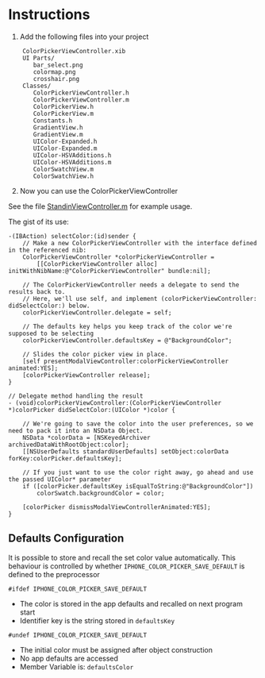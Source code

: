 # Instructions #

1. Add the following files into your project

```
    ColorPickerViewController.xib
    UI Parts/
       bar_select.png
       colormap.png
       crosshair.png
    Classes/
       ColorPickerViewController.h
       ColorPickerViewController.m
       ColorPickerView.h
       ColorPickerView.m
       Constants.h
       GradientView.h
       GradientView.m
       UIColor-Expanded.h
       UIColor-Expanded.m
       UIColor-HSVAdditions.h
       UIColor-HSVAdditions.m
       ColorSwatchView.m
       ColorSwatchView.h
```

2. Now you can use the ColorPickerViewController

See the file [StandinViewController.m](http://code.google.com/p/iphone-color-picker/source/browse/trunk/StandinViewController.m) for example usage.

The gist of its use:

```
-(IBAction) selectColor:(id)sender {
    // Make a new ColorPickerViewController with the interface defined in the referenced nib:
    ColorPickerViewController *colorPickerViewController = 
        [[ColorPickerViewController alloc] initWithNibName:@"ColorPickerViewController" bundle:nil];

    // The ColorPickerViewController needs a delegate to send the results back to.
    // Here, we'll use self, and implement (colorPickerViewController: didSelectColor:) below.
    colorPickerViewController.delegate = self;
    
    // The defaults key helps you keep track of the color we're supposed to be selecting
    colorPickerViewController.defaultsKey = @"BackgroundColor";
    
    // Slides the color picker view in place.
    [self presentModalViewController:colorPickerViewController animated:YES];
    [colorPickerViewController release];
}

// Delegate method handling the result
- (void)colorPickerViewController:(ColorPickerViewController *)colorPicker didSelectColor:(UIColor *)color {
    
    // We're going to save the color into the user preferences, so we need to pack it into an NSData Object.
    NSData *colorData = [NSKeyedArchiver archivedDataWithRootObject:color];
    [[NSUserDefaults standardUserDefaults] setObject:colorData forKey:colorPicker.defaultsKey];
    
    // If you just want to use the color right away, go ahead and use the passed UIColor* parameter
    if ([colorPicker.defaultsKey isEqualToString:@"BackgroundColor"])
        colorSwatch.backgroundColor = color;
        
    [colorPicker dismissModalViewControllerAnimated:YES];
}
```



## Defaults Configuration ##

It is possible to store and recall the set color value automatically. This behaviour is controlled by whether `IPHONE_COLOR_PICKER_SAVE_DEFAULT` is defined to the preprocessor

`#ifdef IPHONE_COLOR_PICKER_SAVE_DEFAULT`
  * The color is stored in the app defaults and recalled on next program start
  * Identifier key is the string stored in `defaultsKey`

`#undef IPHONE_COLOR_PICKER_SAVE_DEFAULT`
  * The initial color must be assigned after object construction
  * No app defaults are accessed
  * Member Variable is: `defaultsColor`